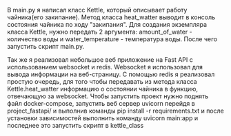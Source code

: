 В main.py я написал класс Kettle, который описывает работу чайника(его закипание).
Метод класса heat_watter выводит в консоль состояния чайника по ходу "закипания".
Для создания экземпляра класса Kettle, нужно передать 2 аргумента: amount_of_water - количество воды и
water_temperature - температура воды. После чего запустить скрипт main.py.

Так же я реализовал небольшое веб приложение на Fast API с использованием websocket и redis. Websocket я использовал для
вывода информации на веб-страницу. С помощью redis я реализовал простую очередь, для того чтобы передавать из метода
класса
Kettle.heat_watter информацию о состоянии чайника в функцию, отвечающую за websocket.
Чтобы запустить проект нужно поднять файл docker-compose, запустить веб сервер
uvicorn перейдя в project_fastapi/ и выполнив команды pip install -r requirements.txt и после установки зависимостей
выполнить команду
uvicorn main:app и последнее это запустить скрипт в kettle_class 